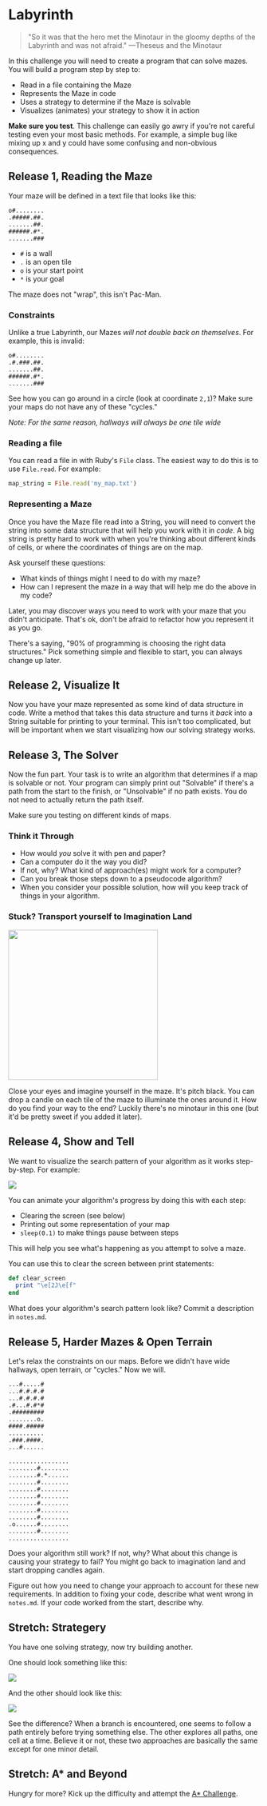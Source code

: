 # Labyrinth

> "So it was that the hero met the Minotaur in the gloomy depths of the Labyrinth and was not afraid." —Theseus and the Minotaur

In this challenge you will need to create a program that can solve mazes. You will build a program step by step to:

 * Read in a file containing the Maze
 * Represents the Maze in code
 * Uses a strategy to determine if the Maze is solvable
 * Visualizes (animates) your strategy to show it in action

**Make sure you test**. This challenge can easily go awry if you're not careful testing even your most basic methods. For example, a simple bug like mixing up x and y could have some confusing and non-obvious consequences.

## Release 1, Reading the Maze

Your maze will be defined in a text file that looks like this:

```
o#........
.#####.##.
.......##.
######.#*.
.......###
```

 * `#` is a wall
 * `.` is an open tile
 * `o` is your start point
 * `*` is your goal

The maze does not "wrap", this isn't Pac-Man.

### Constraints

Unlike a true Labyrinth, our Mazes _will not double back on themselves_. For example, this is invalid:

```
o#........
.#.###.##.
.......##.
######.#*.
.......###
```

See how you can go around in a circle (look at coordinate `2,1`)? Make sure your maps do not have any of these "cycles."

_Note: For the same reason, hallways will always be one tile wide_

### Reading a file

You can read a file in with Ruby's `File` class. The easiest way to do this is to use `File.read`. For example:

```ruby
map_string = File.read('my_map.txt')
```

### Representing a Maze

Once you have the Maze file read into a String, you will need to convert the string into some data structure that will help you work with it in _code_. A big string is pretty hard to work with when you're thinking about different kinds of cells, or where the coordinates of things are on the map.

Ask yourself these questions:

 * What kinds of things might I need to do with my maze?
 * How can I represent the maze in a way that will help me do the above in my code?

Later, you may discover ways you need to work with your maze that  you didn't anticipate. That's ok, don't be afraid to refactor how you represent it as you go.

There's a saying, "90% of programming is choosing the right data structures." Pick something simple and flexible to start, you can always change up later.

## Release 2, Visualize It

Now you have your maze represented as some kind of data structure in code. Write a method that takes this data structure and turns it _back_ into a String suitable for printing to your terminal. This isn't too complicated, but will be important when we start visualizing how our solving strategy works.

## Release 3, The Solver

Now the fun part. Your task is to write an algorithm that determines if a map is solvable or not. Your program can simply print out "Solvable" if there's a path from the start to the finish, or "Unsolvable" if no path exists. You do not need to actually return the path itself.

Make sure you testing on different kinds of maps.

### Think it Through

* How would _you_ solve it with pen and paper?
* Can a computer do it the way you did?
* If not, why? What kind of approach(es) might work for a computer?
* Can you break those steps down to a pseudocode algorithm?
* When you consider your possible solution, how will you keep track of things in your algorithm.

### Stuck? Transport yourself to Imagination Land

<img src='assets/imagine.gif' width='300px'>

Close your eyes and imagine yourself in the maze. It's pitch black. You can drop a candle on each tile of the maze to illuminate the ones around it. How do you find your way to the end? Luckily there's no minotaur in this one (but it'd be pretty sweet if you added it later).


## Release 4, Show and Tell

We want to visualize the search pattern of your algorithm as it works step-by-step. For example:

![](assets/dfs.gif)

You can animate your algorithm's progress by doing this with each step:

 * Clearing the screen (see below)
 * Printing out some representation of your map
 * `sleep(0.1)` to make things pause between steps

This will help you see what's happening as you attempt to solve a maze.

You can use this to clear the screen between print statements:

```ruby
def clear_screen
  print "\e[2J\e[f"
end
```

What does your algorithm's search pattern look like? Commit a description in `notes.md`.


## Release 5, Harder Mazes & Open Terrain

Let's relax the constraints on our maps. Before we didn't have wide hallways, open terrain, or "cycles." Now we will.

```
...#.....#
...#.#.#.#
...#.#.#.#
.#...#.#*#
.#########
........o.
####.#####
..........
.###.####.
...#......
```


```
.................
........#........
........#.*......
........#........
........#........
........#........
........#........
........#........
........#........
.o......#........
........#........
.................
```

Does your algorithm still work? If not, why? What about this change is causing your strategy to fail? You might go back to imagination land and start dropping candles again.

Figure out how you need to change your approach to account for these new requirements. In addition to fixing your code, describe what went wrong in `notes.md`. If your code worked from the start, describe why.

## Stretch: Strategery
You have one solving strategy, now try building another.

One should look something like this:

![](assets/dfs.gif)

And the other should look like this:

![](assets/bfs.gif)

See the difference? When a branch is encountered, one seems to follow a path entirely before trying something else. The other explores all paths, one cell at a time. Believe it or not, these two approaches are basically the same except for one minor detail.

## Stretch: A* and Beyond

Hungry for more? Kick up the difficulty and attempt the [A* Challenge](../../../a-star-challenge).

